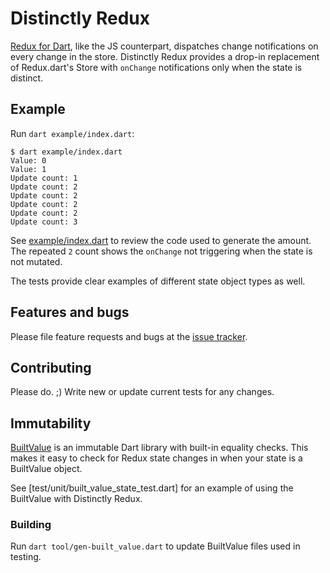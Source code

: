 # Distinctly Redux

[Redux for Dart](https://github.com/johnpryan/redux.dart), like the JS counterpart, dispatches change notifications on every change in the store. Distinctly Redux provides a drop-in replacement of Redux.dart's Store with `onChange` notifications only when the state is distinct.

## Example

Run `dart example/index.dart`:

```
$ dart example/index.dart
Value: 0
Value: 1
Update count: 1
Update count: 2
Update count: 2
Update count: 2
Update count: 2
Update count: 3
```

See [example/index.dart](example/index.dart) to review the code used to generate the amount. The repeated `2` count shows the `onChange` not triggering when the state is not mutated.

The tests provide clear examples of different state object types as well.

## Features and bugs

Please file feature requests and bugs at the [issue tracker][tracker].

[tracker]: https://github.com/johncblandii/distinctly-redux.dart/issues

## Contributing

Please do. ;) Write new or update current tests for any changes.

## Immutability

[BuiltValue](https://github.com/google/built_value.dart/) is an immutable Dart library with built-in equality checks. This makes it easy to check for Redux state changes in when your state is a BuiltValue object.

See [test/unit/built_value_state_test.dart] for an example of using the BuiltValue with Distinctly Redux.

### Building

Run `dart tool/gen-built_value.dart` to update BuiltValue files used in testing.
